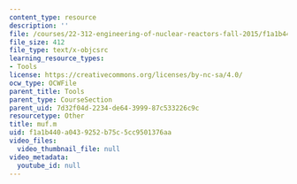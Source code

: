 ```yaml
---
content_type: resource
description: ''
file: /courses/22-312-engineering-of-nuclear-reactors-fall-2015/f1a1b440a0439252b75c5cc9501376aa_muf.m
file_size: 412
file_type: text/x-objcsrc
learning_resource_types:
- Tools
license: https://creativecommons.org/licenses/by-nc-sa/4.0/
ocw_type: OCWFile
parent_title: Tools
parent_type: CourseSection
parent_uid: 7d32f04d-2234-de64-3999-87c533226c9c
resourcetype: Other
title: muf.m
uid: f1a1b440-a043-9252-b75c-5cc9501376aa
video_files:
  video_thumbnail_file: null
video_metadata:
  youtube_id: null
---
```

